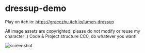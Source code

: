 # dressup-demo

Play on itch.io: https://gracezhu.itch.io/lumen-dressup

All image assets are copyrighted, please do not modify or reuse my character :) 
Code & Project structure CC0, do whatever you want!

![screenshot](https://i.imgur.com/eNed6d1.jpg)

